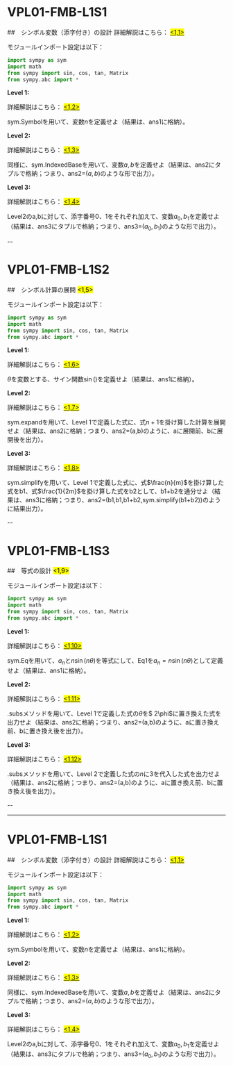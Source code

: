 # VPL01-FMB-L1S1
##　シンボル変数（添字付き）の設計
詳細解説はこちら：
<mark>[<1,1>](https://hirowgit.github.io/reveal-python-novice2-tutorial/fmb2025_lec.html)</mark>

モジュールインポート設定は以下：
```python
import sympy as sym
import math
from sympy import sin, cos, tan, Matrix
from sympy.abc import *
```

<b>Level 1:</b>

詳細解説はこちら：
<mark>[<1,2>](https://hirowgit.github.io/reveal-python-novice2-tutorial/fmb2025_lec.html#/0/1)</mark>

sym.Symbolを用いて、変数$n$を定義せよ（結果は、ans1に格納）。

<b>Level 2:</b>

詳細解説はこちら：
<mark>[<1,3>](https://hirowgit.github.io/reveal-python-novice2-tutorial/fmb2025_lec.html#/0/2)</mark>

同様に、sym.IndexedBaseを用いて、変数$a,b$を定義せよ（結果は、ans2にタプルで格納；つまり、ans2=($a,b$)のような形で出力）。

<b>Level 3:</b>

詳細解説はこちら：
<mark>[<1,4>](https://hirowgit.github.io/reveal-python-novice2-tutorial/fmb2025_lec.html#/0/3)</mark>


Level2のa,bに対して、添字番号0、1をそれぞれ加えて、変数$a_0,b_1$を定義せよ（結果は、ans3にタプルで格納；つまり、ans3=($a_0,b_1$)のような形で出力）。


--

# VPL01-FMB-L1S2
##　シンボル計算の展開
<mark><1,5></mark>

モジュールインポート設定は以下：
```python
import sympy as sym
import math
from sympy import sin, cos, tan, Matrix
from sympy.abc import *
```

<b>Level 1:</b>

詳細解説はこちら：
<mark>[<1,6>](https://hirowgit.github.io/reveal-python-novice2-tutorial/fmb2025_lec.html#/0/5)</mark>


$\theta$を変数とする、サイン関数$\sin()$を定義せよ（結果は、ans1に格納）。

<b>Level 2:</b>

詳細解説はこちら：
<mark>[<1,7>](https://hirowgit.github.io/reveal-python-novice2-tutorial/fmb2025_lec.html#/0/6)</mark>


sym.expandを用いて、Level 1で定義した式に、式$n+1$を掛け算した計算を展開せよ（結果は、ans2に格納；つまり、ans2=(a,b)のように、aに展開前、bに展開後を出力）。

<b>Level 3:</b>

詳細解説はこちら：
<mark>[<1,8>](https://hirowgit.github.io/reveal-python-novice2-tutorial/fmb2025_lec.html#/0/7)</mark>


sym.simplifyを用いて、Level 1で定義した式に、式$\frac{n}{m}$を掛け算した式をb1、式$\frac{1}{2m}$を掛け算した式をb2として、b1+b2を通分せよ（結果は、ans3に格納；つまり、ans2=(b1,b1,b1+b2,sym.simplify(b1+b2))のように結果出力）。

--

# VPL01-FMB-L1S3
##　等式の設計
<mark><1,9></mark>

モジュールインポート設定は以下：
```python
import sympy as sym
import math
from sympy import sin, cos, tan, Matrix
from sympy.abc import *
```

<b>Level 1:</b>

詳細解説はこちら：
<mark>[<1,10>](https://hirowgit.github.io/reveal-python-novice2-tutorial/fmb2025_lec.html#/0/9)</mark>


sym.Eqを用いて、$a_n$と$n\sin(n\theta)$を等式にして、Eq1を$a_n = n\sin(n\theta)$として定義せよ（結果は、ans1に格納）。

<b>Level 2:</b>

詳細解説はこちら：
<mark>[<1,11>](https://hirowgit.github.io/reveal-python-novice2-tutorial/fmb2025_lec.html#/0/10)</mark>


.subsメソッドを用いて、Level 1で定義した式の$\theta$を$ 2\phi$に置き換えた式を出力せよ（結果は、ans2に格納；つまり、ans2=(a,b)のように、aに置き換え前、bに置き換え後を出力）。

<b>Level 3:</b>

詳細解説はこちら：
<mark>[<1,12>](https://hirowgit.github.io/reveal-python-novice2-tutorial/fmb2025_lec.html#/0/11)</mark>


.subsメソッドを用いて、Level 2で定義した式の$n$に3を代入した式を出力せよ（結果は、ans2に格納；つまり、ans2=(a,b)のように、aに置き換え前、bに置き換え後を出力）。

--

---

# VPL01-FMB-L1S1
##　シンボル変数（添字付き）の設計
詳細解説はこちら：
<mark>[<1,1>](https://hirowgit.github.io/reveal-python-novice2-tutorial/fmb2025_lec.html)</mark>

モジュールインポート設定は以下：
```python
import sympy as sym
import math
from sympy import sin, cos, tan, Matrix
from sympy.abc import *
```

<b>Level 1:</b>

詳細解説はこちら：
<mark>[<1,2>](https://hirowgit.github.io/reveal-python-novice2-tutorial/fmb2025_lec.html#/0/1)</mark>

sym.Symbolを用いて、変数$n$を定義せよ（結果は、ans1に格納）。

<b>Level 2:</b>

詳細解説はこちら：
<mark>[<1,3>](https://hirowgit.github.io/reveal-python-novice2-tutorial/fmb2025_lec.html#/0/2)</mark>

同様に、sym.IndexedBaseを用いて、変数$a,b$を定義せよ（結果は、ans2にタプルで格納；つまり、ans2=($a,b$)のような形で出力）。

<b>Level 3:</b>

詳細解説はこちら：
<mark>[<1,4>](https://hirowgit.github.io/reveal-python-novice2-tutorial/fmb2025_lec.html#/0/3)</mark>


Level2のa,bに対して、添字番号0、1をそれぞれ加えて、変数$a_0,b_1$を定義せよ（結果は、ans3にタプルで格納；つまり、ans3=($a_0,b_1$)のような形で出力）。

